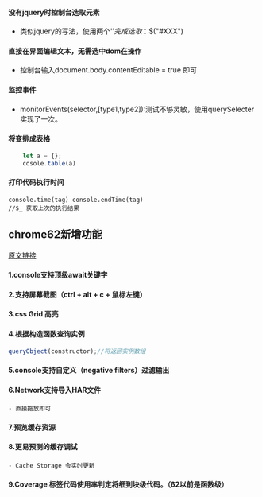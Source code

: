 #### 没有jquery时控制台选取元素
- 类似jquery的写法，使用两个'$'完成选取：$$("#XXX")

#### 直接在界面编辑文本，无需选中dom在操作
- 控制台输入document.body.contentEditable = true 即可

#### 监控事件
- monitorEvents(selector,[type1,type2]):测试不够灵敏，使用querySelecter实现了一次。

#### 将变排成表格
```javascript 1.7
    let a = {};
    cosole.table(a)
```

#### 打印代码执行时间
    console.time(tag) console.endTime(tag)
    //$_ 获取上次的执行结果

## chrome62新增功能
[原文链接](https://developers.google.com/web/updates/2017/08/devtools-release-notes)
#### 1.console支持顶级await关键字
#### 2.支持屏幕截图（ctrl + alt + c + 鼠标左键）
#### 3.css Grid 高亮
#### 4.根据构造函数查询实例
```javascript 1.7
queryObject(constructor);//将返回实例数组
```
#### 5.console支持自定义（negative filters）过滤输出
#### 6.Network支持导入HAR文件
    - 直接拖放即可
#### 7.预览缓存资源
#### 8.更易预测的缓存调试
    - Cache Storage 会实时更新
#### 9.Coverage 标签代码使用率判定将细到块级代码。（62以前是函数级）
